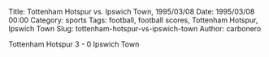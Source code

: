 Title: Tottenham Hotspur vs. Ipswich Town, 1995/03/08
Date: 1995/03/08 00:00
Category: sports
Tags: football, football scores, Tottenham Hotspur, Ipswich Town
Slug: tottenham-hotspur-vs-ipswich-town
Author: carbonero


Tottenham Hotspur 3 - 0 Ipswich Town
